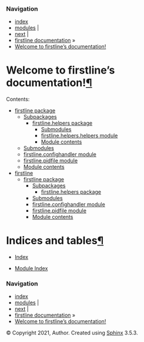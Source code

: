 <div class="related" role="navigation" aria-label="related navigation">

### Navigation

  - [index](genindex.md "General Index")
  - [modules](py-modindex.md "Python Module Index") |
  - [next](firstline.md "firstline package") |
  - [firstline documentation](#) »
  - [Welcome to firstline’s documentation\!]()

</div>

<div class="document">

<div class="documentwrapper">

<div class="body" role="main">

<div id="welcome-to-firstline-s-documentation" class="section">

# Welcome to firstline’s documentation\![¶](#welcome-to-firstline-s-documentation "Permalink to this headline")

<div class="toctree-wrapper compound">

<span class="caption-text">Contents:</span>

  - [firstline package](firstline.md)
      - [Subpackages](firstline.md#subpackages)
          - [firstline.helpers package](firstline.helpers.md)
              - [Submodules](firstline.helpers.md#submodules)
              - [firstline.helpers.helpers
                module](firstline.helpers.md#module-firstline.helpers.helpers)
              - [Module
                contents](firstline.helpers.md#module-firstline.helpers)
      - [Submodules](firstline.md#submodules)
      - [firstline.confighandler
        module](firstline.md#module-firstline.confighandler)
      - [firstline.pidfile
        module](firstline.md#module-firstline.pidfile)
      - [Module contents](firstline.md#module-firstline)
  - [firstline](modules.md)
      - [firstline package](firstline.md)
          - [Subpackages](firstline.md#subpackages)
              - [firstline.helpers package](firstline.helpers.md)
          - [Submodules](firstline.md#submodules)
          - [firstline.confighandler
            module](firstline.md#module-firstline.confighandler)
          - [firstline.pidfile
            module](firstline.md#module-firstline.pidfile)
          - [Module contents](firstline.md#module-firstline)

</div>

</div>

<div id="indices-and-tables" class="section">

# Indices and tables[¶](#indices-and-tables "Permalink to this headline")

  - [<span class="std std-ref">Index</span>](genindex.md)

  - [<span class="std std-ref">Module Index</span>](py-modindex.md)

</div>

<div class="clearer">

</div>

</div>

</div>

<div class="clearer">

</div>

</div>

<div class="related" role="navigation" aria-label="related navigation">

### Navigation

  - [index](genindex.md "General Index")
  - [modules](py-modindex.md "Python Module Index") |
  - [next](firstline.md "firstline package") |
  - [firstline documentation](#) »
  - [Welcome to firstline’s documentation\!]()

</div>

<div class="footer" role="contentinfo">

© Copyright 2021, Author. Created using
[Sphinx](https://www.sphinx-doc.org/) 3.5.3.

</div>
